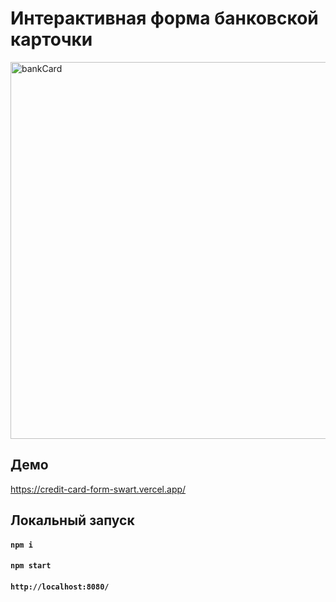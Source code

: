 # Интерактивная форма банковской карточки

<img width="603" alt="bankCard" src="https://github.com/DieReiterin/CreditCardForm/assets/106297490/b7aaeb86-d74b-4f95-bc1a-d2401bd977b9">


## Демо
https://credit-card-form-swart.vercel.app/

## Локальный запуск
#### `npm i `
#### `npm start`
#### `http://localhost:8080/`

